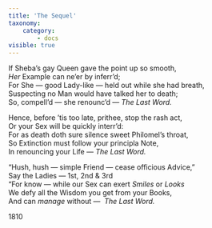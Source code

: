 ```yaml
---
title: 'The Sequel'
taxonomy:
    category:
        - docs
visible: true
---
```


If Sheba’s gay Queen gave the point up so smooth,  
*Her* Example can ne’er by inferr’d;  
For She — good Lady-like — held out while she had breath,  
Suspecting no Man would have talked her to death;  
So, compell’d — she renounc’d — *The Last Word.*  
  
Hence, before ’tis too late, prithee, stop the rash act,  
Or your Sex will be quickly interr’d:  
For as death doth sure silence sweet Philomel’s throat,  
So Extinction must follow your principla Note,  
In renouncing your Life —  *The Last Word.*  
  
“Hush, hush — simple Friend — cease officious Advice,”  
Say the Ladies — 1st, 2nd & 3rd  
“For know — while our Sex can exert *Smiles* or *Looks*  
We defy all the Wisdom you get from your Books,  
And can *manage* without —  *The Last Word.*  
  
1810  